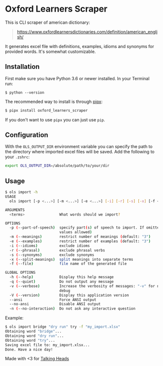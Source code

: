 # Oxford Learners Scraper

This is CLI scraper of american dictionary:

> https://www.oxfordlearnersdictionaries.com/definition/american_english/

It generates excel file with definitions, examples, idioms and synonyms for provided words.
It's somewhat customizable.

## Installation

First make sure you have Python 3.6 or newer installed. In your Terminal run:
    
    $ python --version

The recommended way to install is through [pipx](https://pipxproject.github.io/pipx/):

```bash
$ pipx install oxford_learners_scraper
```

If you don't want to use `pipx` you can just use `pip`.

## Configuration

With the `OLS_OUTPUT_DIR` environment variable you can specify the path to the directory where
imported excel files will be saved. Add the following to your `.zshrc`:

```bash
export OLS_OUTPUT_DIR=/absolute/path/to/your/dir
```

## Usage

```bash
$ ols import -h        
USAGE
  ols import [-p <...>] [-m <...>] [-e <...>] [-i] [-r] [-s] [-x] [-f <...>] <terms1> ... [<termsN>]

ARGUMENTS
  <terms>                What words should we import?

OPTIONS
  -p (--part-of-speech)  specify part(s) of speech to import. If omitted the default one ("_1" suffix) will be imported (multiple
                         values allowed)
  -m (--meanings)        restrict number of meanings (default: "3")
  -e (--examples)        restrict number of examples (default: "3")
  -i (--idioms)          exclude idioms
  -r (--phrasal)         exclude phrasal verbs
  -s (--synonyms)        exclude synonyms
  -x (--split-meanings)  split meanings into separate terms
  -f (--file)            file name of the generated file

GLOBAL OPTIONS
  -h (--help)            Display this help message
  -q (--quiet)           Do not output any message
  -v (--verbose)         Increase the verbosity of messages: "-v" for normal output, "-vv" for more verbose output and "-vvv" for
                         debug
  -V (--version)         Display this application version
  --ansi                 Force ANSI output
  --no-ansi              Disable ANSI output
  -n (--no-interaction)  Do not ask any interactive question
```

Example:

```bash
$ ols import bridge "dry run" try -f "my_import.xlsx"
Obtaining word "bridge"...
Obtaining word "dry run"...
Obtaining word "try"...
Saving excel file to: my_import.xlsx...
Done. Have a nice day!
```


Made with <3 for [Talking Heads](http://talking-heads.pl/)

